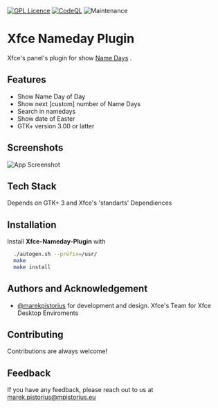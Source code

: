 [![GPL Licence](https://badges.frapsoft.com/os/gpl/gpl.png?v=103)](https://opensource.org/licenses/GPL-3.0/) 
[![CodeQL](https://github.com/marekpistorius/xfce-nameday-plugin/actions/workflows/codeql-analysis.yml/badge.svg)](https://github.com/marekpistorius/xfce-nameday-plugin/actions/workflows/codeql-analysis.yml) 
![Maintenance](https://img.shields.io/maintenance/yes/2023)

# Xfce Nameday Plugin

Xfce's panel's plugin for show [Name Days](https://en.wikipedia.org/wiki/Name_day) .


## Features

- Show Name Day of Day
- Show next [custom] number of Name Days
- Search in namedays
- Show date of Easter
- GTK+ version 3.00 or latter

  
## Screenshots

![App Screenshot](https://marekpistorius.github.io/xfce-nameday-plugin/images/screenshot.png)

  
## Tech Stack

Depends on GTK+ 3 and Xfce's 'standarts' Dependiences

  
## Installation 

Install **Xfce-Nameday-Plugin** with 

```bash 
  ./autogen.sh --prefix=/usr/
  make
  make install 
```
    
## Authors and Acknowledgement

- [@marekpistorius](https://www.github.com/marekpistorius) for development and design.
Xfce's Team for Xfce Desktop Enviroments
  
## Contributing

Contributions are always welcome!


  
## Feedback

If you have any feedback, please reach out to us at marek.pistorius@mpistorius.eu

  
